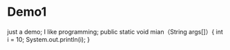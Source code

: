 # Demo1
just a demo;
I like programming;
public static void mian（String args[]）{
     int i = 10;
     System.out.println(i);
}
